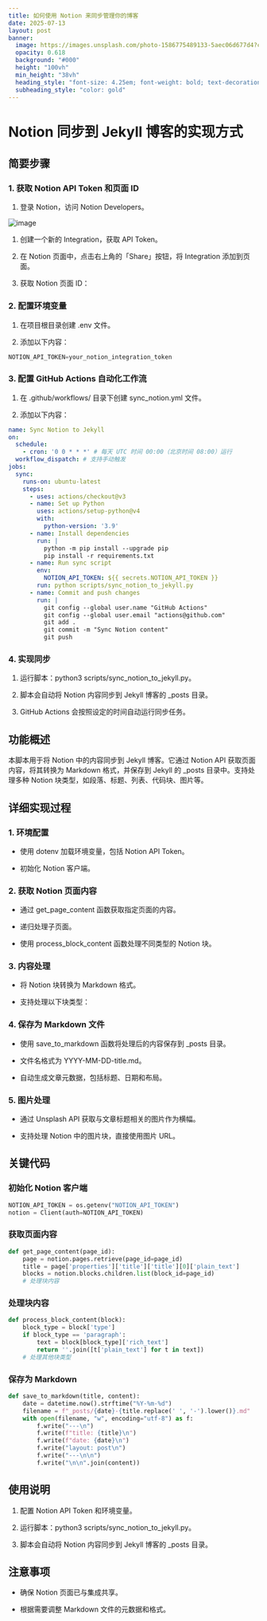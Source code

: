 ```yaml
---
title: 如何使用 Notion 来同步管理你的博客
date: 2025-07-13
layout: post
banner:
  image: https://images.unsplash.com/photo-1586775489133-5aec06d677d4?crop=entropy&cs=tinysrgb&fit=max&fm=jpg&ixid=M3w2OTIwMzJ8MHwxfHJhbmRvbXx8fHx8fHx8fDE3NTI0MjM5Njd8&ixlib=rb-4.1.0&q=80&w=1080
  opacity: 0.618
  background: "#000"
  height: "100vh"
  min_height: "38vh"
  heading_style: "font-size: 4.25em; font-weight: bold; text-decoration: underline"
  subheading_style: "color: gold"
---
```


# Notion 同步到 Jekyll 博客的实现方式

## 简要步骤

### 1. 获取 Notion API Token 和页面 ID

1. 登录 Notion，访问 Notion Developers。

![image](https://prod-files-secure.s3.us-west-2.amazonaws.com/a7a0cc5a-89b9-4cda-8686-1fba0ca52f40/d19c1afe-dea5-4312-9333-786b0ba83054/image.png?X-Amz-Algorithm=AWS4-HMAC-SHA256&X-Amz-Content-Sha256=UNSIGNED-PAYLOAD&X-Amz-Credential=ASIAZI2LB466RBTXNQ7E%2F20250713%2Fus-west-2%2Fs3%2Faws4_request&X-Amz-Date=20250713T162607Z&X-Amz-Expires=3600&X-Amz-Security-Token=IQoJb3JpZ2luX2VjEP%2F%2F%2F%2F%2F%2F%2F%2F%2F%2F%2FwEaCXVzLXdlc3QtMiJHMEUCIGUDqONgpfrkBoLL4O%2FyT0xgwgRwMrefHQOQMG%2BWkGwaAiEA5AnRfE3%2Fv0hzPwGInEoU3P1CtUNcGOKrnPSRFVZMsnkq%2FwMIGBAAGgw2Mzc0MjMxODM4MDUiDLAy%2Bum5kNNdqH0AXSrcA%2FsjngHmI%2FKpC3raTdR%2BMBT0UPhRCCQU7wkAkYuTSrpcKDzxIpsrfnvVO%2BzSMXTgKSK45%2BrbzhT5bBdo3GEDYHfRv4ifDn2iPAID4G%2FHUt5jt013c75YdQ9KT2QEdjd5ENKxAXqhBDp6v6dQnfq6a61kfDF%2FB2qhTs6llt4JSsCxg8NM8T7Lh%2F953138rFOhN7JBBLzLPF4tlIGYaBKp75HA4oK3oeAHNSTPpGGgdms0EdH1xsFOBuSimKp061eTy0r0tsO%2FH4QpT9uEl3S%2BgIViun0roXKPhnE6u9MQnxkWRqZTxI%2BauwgIt2KJKBLMqOsF9flp1fFh161UpdzOLr46r%2BW%2FrmeqjQ0mhxMqbBgjLerSLcaFDqTPtddDAdrIYNPosyWYmUWS3sQoPLxQ%2F7COsyvwcio1Pyv7Lc8mucPbAJ61GdSKY1NaFX7aJ3JQaNyI8dRLn4Q4AMWZyfC3n69J83lSvvqqrQamubFyxMVtJucTxu0XRDTu%2B%2BAn8bXPG%2BtQo5pNksp9iw45ItLjD%2F5rblIsAEdgRJHtqSVtE57VkmO1D8JN7mXpjMjbKfbhRJwGPoqy%2Fc0Yykeo82NxSzngEjXG6HkFlyTgmYs0T8DP0DcUSGA4c8286xh1MO6Vz8MGOqUB3Tj8h10lvhkyJOQfq90kNF0%2F078NgQUDl4gc8hZpB9RgSqQcwgd15nSY2MY6QRg2YqPwCteaDSFJ6I5l7X6pASBmrCLfeNnAOMjJ5wB4wg0pawBW3BlGTf70%2BEcQmyiHkqz%2FBt9njStjnkon4B33jBr4uz4yU02A%2F31Kpfhkp6D%2F%2BK05KLd7V8NlItHLeU6iOLCez%2B0mT58Nu3%2Ft6SP8Gq2hf8%2Fd&X-Amz-Signature=4629ccd6da67f6266b0940ef49d7330b7868a808734613555f0dcf348880c8e5&X-Amz-SignedHeaders=host&x-amz-checksum-mode=ENABLED&x-id=GetObject)

1. 创建一个新的 Integration，获取 API Token。

1. 在 Notion 页面中，点击右上角的「Share」按钮，将 Integration 添加到页面。

1. 获取 Notion 页面 ID：


### 2. 配置环境变量

1. 在项目根目录创建 .env 文件。

1. 添加以下内容：

```javascript
NOTION_API_TOKEN=your_notion_integration_token
```

### 3. 配置 GitHub Actions 自动化工作流

1. 在 .github/workflows/ 目录下创建 sync_notion.yml 文件。

1. 添加以下内容：

```yaml
name: Sync Notion to Jekyll
on:
  schedule:
    - cron: '0 0 * * *' # 每天 UTC 时间 00:00（北京时间 08:00）运行
  workflow_dispatch: # 支持手动触发
jobs:
  sync:
    runs-on: ubuntu-latest
    steps:
      - uses: actions/checkout@v3
      - name: Set up Python
        uses: actions/setup-python@v4
        with:
          python-version: '3.9'
      - name: Install dependencies
        run: |
          python -m pip install --upgrade pip
          pip install -r requirements.txt
      - name: Run sync script
        env:
          NOTION_API_TOKEN: ${{ secrets.NOTION_API_TOKEN }}
        run: python scripts/sync_notion_to_jekyll.py
      - name: Commit and push changes
        run: |
          git config --global user.name "GitHub Actions"
          git config --global user.email "actions@github.com"
          git add .
          git commit -m "Sync Notion content"
          git push
```

### 4. 实现同步

1. 运行脚本：python3 scripts/sync_notion_to_jekyll.py。

1. 脚本会自动将 Notion 内容同步到 Jekyll 博客的 _posts 目录。

1. GitHub Actions 会按照设定的时间自动运行同步任务。

## 功能概述

本脚本用于将 Notion 中的内容同步到 Jekyll 博客。它通过 Notion API 获取页面内容，将其转换为 Markdown 格式，并保存到 Jekyll 的 _posts 目录中。支持处理多种 Notion 块类型，如段落、标题、列表、代码块、图片等。

## 详细实现过程

### 1. 环境配置

- 使用 dotenv 加载环境变量，包括 Notion API Token。

- 初始化 Notion 客户端。

### 2. 获取 Notion 页面内容

- 通过 get_page_content 函数获取指定页面的内容。

- 递归处理子页面。

- 使用 process_block_content 函数处理不同类型的 Notion 块。

### 3. 内容处理

- 将 Notion 块转换为 Markdown 格式。

- 支持处理以下块类型：


### 4. 保存为 Markdown 文件

- 使用 save_to_markdown 函数将处理后的内容保存到 _posts 目录。

- 文件名格式为 YYYY-MM-DD-title.md。

- 自动生成文章元数据，包括标题、日期和布局。

### 5. 图片处理

- 通过 Unsplash API 获取与文章标题相关的图片作为横幅。

- 支持处理 Notion 中的图片块，直接使用图片 URL。

## 关键代码

### 初始化 Notion 客户端

```python
NOTION_API_TOKEN = os.getenv("NOTION_API_TOKEN")
notion = Client(auth=NOTION_API_TOKEN)
```

### 获取页面内容

```python
def get_page_content(page_id):
    page = notion.pages.retrieve(page_id=page_id)
    title = page['properties']['title']['title'][0]['plain_text']
    blocks = notion.blocks.children.list(block_id=page_id)
    # 处理块内容
```

### 处理块内容

```python
def process_block_content(block):
    block_type = block['type']
    if block_type == 'paragraph':
        text = block[block_type]['rich_text']
        return ''.join([t['plain_text'] for t in text])
    # 处理其他块类型
```

### 保存为 Markdown

```python
def save_to_markdown(title, content):
    date = datetime.now().strftime("%Y-%m-%d")
    filename = f"_posts/{date}-{title.replace(' ', '-').lower()}.md"
    with open(filename, "w", encoding="utf-8") as f:
        f.write("---\n")
        f.write(f"title: {title}\n")
        f.write(f"date: {date}\n")
        f.write("layout: post\n")
        f.write("---\n\n")
        f.write("\n\n".join(content))
```

## 使用说明

1. 配置 Notion API Token 和环境变量。

1. 运行脚本：python3 scripts/sync_notion_to_jekyll.py。

1. 脚本会自动将 Notion 内容同步到 Jekyll 博客的 _posts 目录。

## 注意事项

- 确保 Notion 页面已与集成共享。

- 根据需要调整 Markdown 文件的元数据和格式。